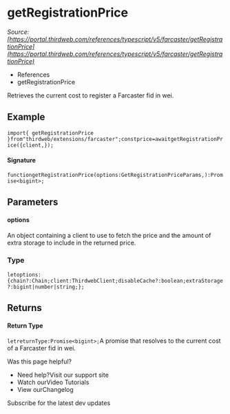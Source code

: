 # getRegistrationPrice

*Source: [https://portal.thirdweb.com/references/typescript/v5/farcaster/getRegistrationPrice](https://portal.thirdweb.com/references/typescript/v5/farcaster/getRegistrationPrice)*

* References
* getRegistrationPrice

Retrieves the current cost to register a Farcaster fid in wei.

## Example

`import{ getRegistrationPrice }from"thirdweb/extensions/farcaster";constprice=awaitgetRegistrationPrice({client,});`
#### Signature

`functiongetRegistrationPrice(options:GetRegistrationPriceParams,):Promise<bigint>;`
## Parameters

#### options

An object containing a client to use to fetch the price and the amount of extra storage to include in the returned price.

### Type

`letoptions:{chain?:Chain;client:ThirdwebClient;disableCache?:boolean;extraStorage?:bigint|number|string;};`
## Returns

#### Return Type

`letreturnType:Promise<bigint>;`A promise that resolves to the current cost of a Farcaster fid in wei.

Was this page helpful?

* Need help?Visit our support site
* Watch ourVideo Tutorials
* View ourChangelog

Subscribe for the latest dev updates

